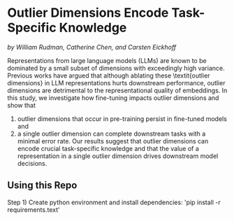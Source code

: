# Outlier Dimensions Encode Task-Specific Knowledge
*by William Rudman, Catherine Chen, and Carsten Eickhoff*

Representations from large language models (LLMs) are known to be dominated by a small subset of dimensions with exceedingly high variance.
Previous works have argued that although ablating these \textit{outlier dimensions} in LLM representations hurts downstream performance, outlier dimensions are detrimental to the representational quality of embeddings. 
In this study, we investigate how fine-tuning impacts outlier dimensions and show that 
1) outlier dimensions that occur in pre-training persist in fine-tuned models and 
2) a single outlier dimension can complete downstream tasks with a minimal error rate.
 Our results suggest that outlier dimensions can encode crucial task-specific knowledge and that the value of a representation 
 in a single outlier dimension drives downstream model decisions. 

## Using this Repo
Step 1) Create python environment and install dependencies: 
'pip install -r requirements.text'

